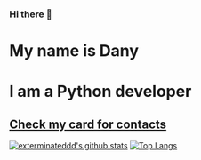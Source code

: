 ### Hi there 👋

# My name is Dany
# I am a Python developer
## [Check my card for contacts](https://exterminateddd.github.io "Visit Card Website")
[![exterminateddd's github stats](https://github-readme-stats.vercel.app/api?username=exterminateddd&show_icons=true&theme=radical&layout=compact)](https://github.com/anuraghazra/github-readme-stats)
[![Top Langs](https://github-readme-stats.vercel.app/api/top-langs/?username=exterminateddd&layout=compact&theme=radical)](https://github.com/anuraghazra/github-readme-stats)
